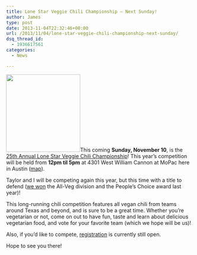 ```yaml
---
title: Lone Star Veggie Chili Championship – Next Sunday!
author: James
type: post
date: 2013-11-04T22:32:46+00:00
url: /2013/11/04/lone-star-veggie-chili-championship-next-sunday/
dsq_thread_id:
  - 1936617561
categories:
  - News

---
```

<img class="alignright" alt="" src="http://veggiechilicookoff.com/newimages/lsvcco25_logo.jpg" width="200" height="210" />This coming **Sunday, November 10**, is the <a href="http://veggiechilicookoff.com/" target="_blank">25th Annual Lone Star Veggie Chili Championship</a>! This year&#8217;s competition will be held from **12pm til 5pm** at 4301 West William Cannon at MoPac here in Austin (<a href="http://goo.gl/maps/mwpE0" target="_blank">map</a>).

Taylor and I will be competing again this year, but this time with a title to defend (<a href="http://kitchen.coseppi.com/2012/11/11/lone-star-vegetarian-chili-cook-off/" target="_blank">we won</a> the All-Veg division and the People&#8217;s Choice award last year)!

This long-running chili competition features all vegan chili from teams around Texas and beyond, and is sure to be a great time. Whether you&#8217;re vegetarian or not, come on out to have fun, taste and learn about delicious vegetarian food, and vote for your favorite team (which we hope will be us)!

Also, if you&#8217;d like to compete, <a href="http://veggiechilicookoff.com/contestant-reg/" target="_blank">registration</a> is currently still open.

Hope to see you there!